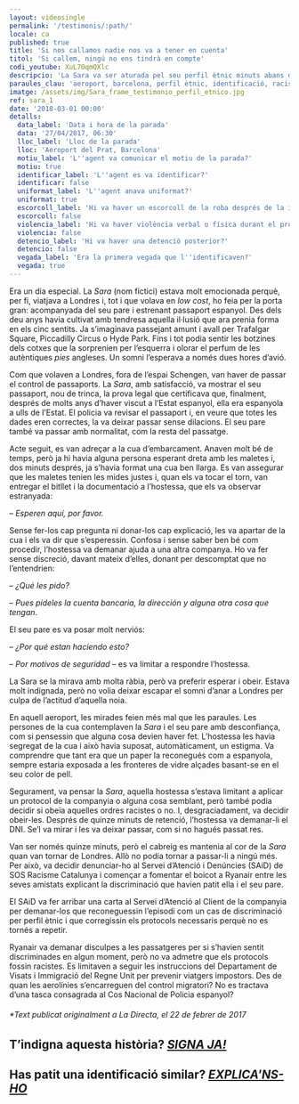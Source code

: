 ```yaml
---
layout: videosingle
permalink: '/testimonis/:path/'
locale: ca
published: true
title: 'Si nos callamos nadie nos va a tener en cuenta'
titol: 'Si callem, ningú no ens tindrà en compte'
codi_youtube: XuL7OqmQXlc
descripcio: 'La Sara va ser aturada pel seu perfil ètnic minuts abans d''entrar a l''avió'
paraules_clau: 'aeroport, barcelona, perfil ètnic, identificació, racisme'
imatge: /assets/img/Sara_frame_testimonio_perfil_etnico.jpg
ref: sara_1
date: '2018-03-01 00:00'
detalls:
  data_label: 'Data i hora de la parada'
  data: '27/04/2017, 06:30'
  lloc_label: 'Lloc de la parada'
  lloc: 'Aeroport del Prat, Barcelona'
  motiu_label: 'L''agent va comunicar el motiu de la parada?'
  motiu: true
  identificar_label: 'L''agent es va identificar?'
  identificar: false
  uniformat_label: 'L''agent anava uniformat?'
  uniformat: true
  escorcoll_label: 'Hi va haver un escorcoll de la roba després de la identificació?'
  escorcoll: false
  violencia_label: 'Hi va haver violència verbal o física durant el procediment d''identificació i registre?'
  violencia: false
  detencio_label: 'Hi va haver una detenció posterior?'
  detencio: false
  vegada_label: 'Era la primera vegada que l''identificaven?'
  vegada: true
---
```

Era un dia especial. La _Sara_ (nom fictici) estava molt emocionada perquè, per fi, viatjava a Londres i, tot i que volava en _low cost_, ho feia per la porta gran: acompanyada del seu pare i estrenant passaport espanyol. Des dels deu anys havia cultivat amb tendresa aquella il·lusió que ara prenia forma en els cinc sentits. Ja s’imaginava passejant amunt i avall per Trafalgar Square, Piccadilly Circus o Hyde Park. Fins i tot podia sentir les botzines dels cotxes que la sorprenien per l’esquerra i olorar el perfum de les autèntiques _pies_ angleses. Un somni l’esperava a només dues hores d’avió.

Com que volaven a Londres, fora de l’espai Schengen, van haver de passar el control de passaports. La _Sara_, amb satisfacció, va mostrar el seu passaport, nou de trinca, la prova legal que certificava que, finalment, després de molts anys d’haver viscut a l’Estat espanyol, ella era espanyola a ulls de l’Estat. El policia va revisar el passaport i, en veure que totes les dades eren correctes, la va deixar passar sense dilacions. El seu pare també va passar amb normalitat, com la resta del passatge.

Acte seguit, es van adreçar a la cua d’embarcament. Anaven molt bé de temps, però ja hi havia alguna persona esperant dreta amb les maletes i, dos minuts després, ja s’havia format una cua ben llarga. Es van assegurar que les maletes tenien les mides justes i, quan els va tocar el torn, van entregar el bitllet i la documentació a l’hostessa, que els va observar estranyada:

– _Esperen aquí, por favor._

Sense fer-los cap pregunta ni donar-los cap explicació, les va apartar de la cua i els va dir que s’esperessin. Confosa i sense saber ben bé com procedir, l’hostessa va demanar ajuda a una altra companya. Ho va fer sense discreció, davant mateix d’elles, donant per descomptat que no l’entendrien:

– _¿Qué les pido?_

– _Pues pídeles la cuenta bancaria, la dirección y alguna otra cosa que tengan_.

El seu pare es va posar molt nerviós:

– _¿Por qué estan haciendo esto?_

– _Por motivos de seguridad_ – es va limitar a respondre l’hostessa.

La Sara se la mirava amb molta ràbia, però va preferir esperar i obeir. Estava molt indignada, però no volia deixar escapar el somni d’anar a Londres per culpa de l’actitud d’aquella noia.

En aquell aeroport, les mirades feien més mal que les paraules. Les persones de la cua contemplaven la _Sara_ i el seu pare amb desconfiança, com si pensessin que alguna cosa devien haver fet. L’hostessa les havia segregat de la cua i això havia suposat, automàticament, un estigma. Va comprendre que tant era que un paper la reconegués com a espanyola, sempre estaria exposada a les fronteres de vidre alçades basant-se en el seu color de pell.

Segurament, va pensar la _Sara_, aquella hostessa s’estava limitant a aplicar un protocol de la companyia o alguna cosa semblant, però també podia decidir si obeïa aquelles ordres racistes o no. I, desgraciadament, va decidir obeir-les. Després de quinze minuts de retenció, l’hostessa va demanar-li el DNI. Se’l va mirar i les va deixar passar, com si no hagués passat res.

Van ser només quinze minuts, però el cabreig es mantenia al cor de la _Sara_ quan van tornar de Londres. Allò no podia tornar a passar-li a ningú més. Per això, va decidir denunciar-ho al Servei d’Atenció i Denúncies (SAiD) de SOS Racisme Catalunya i començar a fomentar el boicot a Ryanair entre les seves amistats explicant la discriminació que havien patit ella i el seu pare.

El SAiD va fer arribar una carta al Servei d’Atenció al Client de la companyia per demanar-los que reconeguessin l’episodi com un cas de discriminació per perfil ètnic i que corregissin els protocols necessaris perquè no es tornés a repetir.

Ryanair va demanar disculpes a les passatgeres per si s’havien sentit discriminades en algun moment, però no va admetre que els protocols fossin racistes. Es limitaven a seguir les instruccions del Departament de Visats i Immigració del Regne Unit per prevenir viatgers impostors. Des de quan les aerolínies s’encarreguen del control migratori? No es tractava d’una tasca consagrada al Cos Nacional de Policia espanyol?

###### \*Text publicat originalment a La Directa, el 22 de febrer de 2017

## T’indigna aquesta història? [**_SIGNA JA!_**](https://www.pareudepararme.org/manifest/#formulari)

## Has patit una identificació similar? [**_EXPLICA'NS-HO_**](https://www.pareudepararme.org/#report-incident)